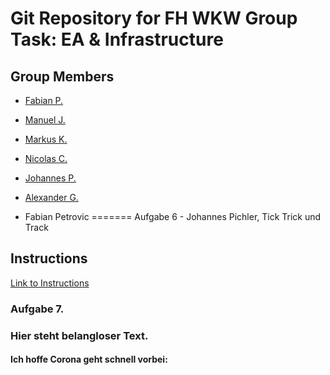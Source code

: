 # Git Repository for FH WKW Group Task: EA & Infrastructure
## Group Members
- [Fabian P.](https://github.com/fabi-an29)
- [Manuel J.](https://github.com/sigmodatabases)
- [Markus K.](https://github.com/markuskern93)
- [Nicolas C.](https://github.com/thenic95)
- [Johannes P.](https://github.com/joeherold)
- [Alexander G.](https://github.com/alexandergeischlaeger)

- Fabian Petrovic
=======
Aufgabe 6 - Johannes Pichler, Tick Trick und Track











## Instructions
[Link to Instructions](https://fhwzid-my.sharepoint.com/personal/rene_schakmann_edu_fh-wien_ac_at/_layouts/15/onedrive.aspx?csf=1&e=aCWs5f&cid=c5b04880-d279-48a1-a03e-6a68423247a8&FolderCTID=0x012000B2378A8437F9114D868C443108D33409&id=/personal/rene_schakmann_edu_fh-wien_ac_at/Documents/EA/06-UE-GIT.pdf&parent=/personal/rene_schakmann_edu_fh-wien_ac_at/Documents/EA)

### Aufgabe 7.

### Hier steht belangloser Text.

#### Ich hoffe Corona geht schnell vorbei:
